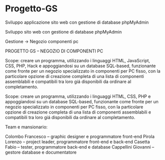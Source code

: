 # Progetto-GS


Sviluppo applicazione sito web con gestione di database phpMyAdmin

Sviluppo sito web con gestione di database phpMyAdmin

Gestione -> Negozio componenti pc

PROGETTO GS – NEGOZIO DI COMPONENTI PC


Scope: creare un programma, utilizzando i linguaggi HTML, JavaScript, CSS, PHP, Hack e appoggiandosi su un database SQL-based, funzionante come fronte per un negozio specializzato in componenti per PC fisso, con la particolare opzione di creazione completa di una lista di componenti assemblabili e compatibili tra loro giá disponibili da ordinare al completamento.

Scope: creare un programma, utilizzando i linguaggi HTML, CSS, PHP e appoggiandosi su un database SQL-based, funzionante come fronte per un negozio specializzato in componenti per PC fisso, con la particolare opzione di creazione completa di una lista di componenti assemblabili e compatibili tra loro giá disponibili da ordinare al completamento.


Team e mansionario:

Colombo Francesco – graphic designer e programmatore front-end
Pirola Lorenzo – project leader, programmatore front-end e back-end
Casetta Fabio – tester, programmatore back-end e database
Cappellini Giovanni – gestore database e documentatore






